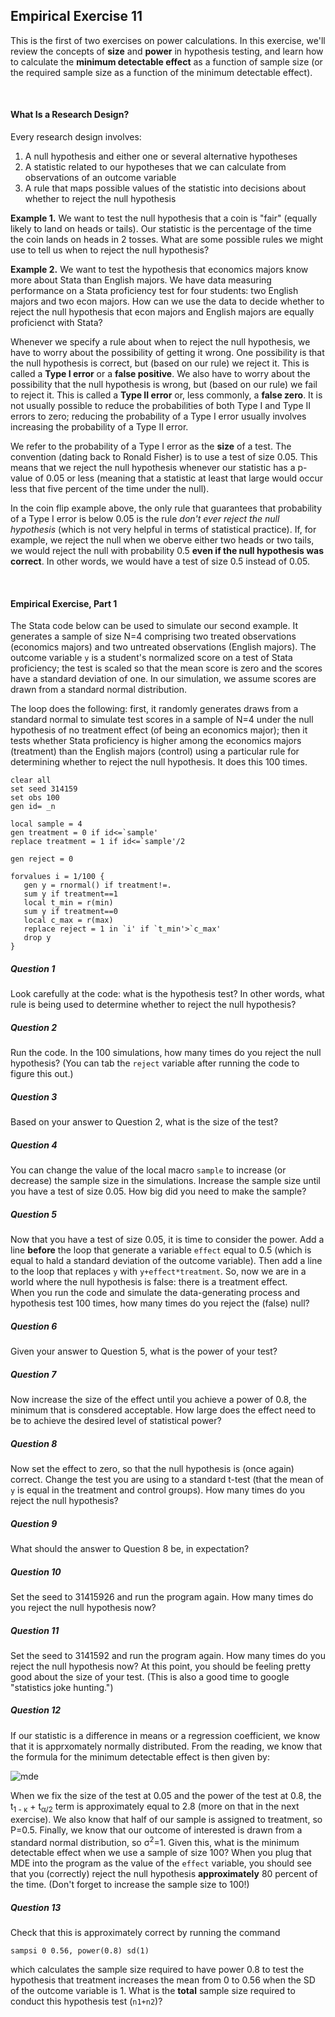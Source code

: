 ## Empirical Exercise 11

This is the first of two exercises on power calculations.  In this exercise, we'll review the concepts 
of **size** and **power** in hypothesis testing, and learn how to calculate the **minimum detectable effect** 
as a function of sample size (or the required sample size as a function of the minimum detectable effect).  

<br>

#### What Is a Research Design?  

Every research design involves:  

1. A null hypothesis and either one or several alternative hypotheses
2. A statistic related to our hypotheses that we can calculate from observations of an outcome variable 
3. A rule that maps possible values of the statistic into decisions about whether to reject the null hypothesis

**Example 1.**  We want to test the null hypothesis that a coin is "fair" (equally likely to land on heads or tails).  Our 
statistic is the percentage of the time the coin lands on heads in 2 tosses.  What are some possible rules we 
might use to tell us when to reject the null hypothesis?  

**Example 2.**  We want to test the hypothesis that economics majors know more about Stata than English majors.  We have data 
measuring performance on a Stata proficiency test for four students:  two English majors and two econ majors.  How 
can we use the data to decide whether to reject the null hypothesis that econ majors and English majors 
are equally proficienct with Stata?  

Whenever we specify a rule about when to reject the null hypothesis, we have to worry about the possibility of getting 
it wrong.  One possibility is that the null hypothesis is correct, but (based on our rule) we reject it.  This is 
called a **Type I error** or a **false positive**.  We also have to worry about the possibility that the null 
hypothesis is wrong, but (based on our rule) we fail to reject it.  This is called a **Type II error** or, less 
commonly, a **false zero**.  It is not usually possible to reduce the probabilities of both Type I and Type II errors 
to zero; reducing the probability of a Type I error usually involves increasing the probability of 
a Type II error.  

We refer to the probability of a Type I error as the **size** of a test.  The convention (dating back 
to Ronald Fisher) is to use a test of size 0.05.  This means that we reject the null hypothesis 
whenever our statistic has a p-value of 0.05 or less (meaning that a statistic at least that large would occur less 
that five percent of the time under the null).  

In the coin flip example above, the only rule that guarantees that probability of a Type I error is below 0.05 
is the rule _don't ever reject the null hypothesis_ (which is not very helpful in terms of statistical 
practice).  If, for example, we reject the null when we oberve either two heads or two tails, we would reject 
the null with probability 0.5 **even if the null hypothesis was correct**.  In other words, we would have a 
test of size 0.5 instead of 0.05.  

<br>

#### Empirical Exercise, Part 1

The Stata code below can be used to simulate our second example.  It generates a sample of size 
N=4 comprising two treated observations (economics majors) and two untreated observations (English 
majors).  The outcome variable `y` is a student's normalized score on a test of Stata proficiency; 
the test is scaled so that the mean score is zero and the scores have a standard deviation of 
one.  In our simulation, we assume scores are drawn from a standard normal distribution.  

The loop does the following:  first, it randomly generates draws from a standard normal 
to simulate test scores in a sample of N=4 under the null hypothesis of no treatment 
effect (of being an economics major); then it tests whether Stata proficiency is 
higher among the economics majors (treatment) than the English majors (control) using 
a particular rule for determining whether to reject the null hypothesis.  It 
does this 100 times.  

```
clear all
set seed 314159
set obs 100
gen id= _n

local sample = 4
gen treatment = 0 if id<=`sample'
replace treatment = 1 if id<=`sample'/2

gen reject = 0

forvalues i = 1/100 {
   gen y = rnormal() if treatment!=.
   sum y if treatment==1
   local t_min = r(min)
   sum y if treatment==0
   local c_max = r(max)
   replace reject = 1 in `i' if `t_min'>`c_max'
   drop y
}
```

##### Question 1
Look carefully at the code:  what is the hypothesis test?  In other words, 
what rule is being used to determine whether to reject the null 
hypothesis?  

##### Question 2
Run the code.  In the 100 simulations, how many times do you reject 
the null hypothesis?  (You can tab the `reject` variable after running 
the code to figure this out.)

##### Question 3
Based on your answer to Question 2, what is the size of the test?

##### Question 4 
You can change the value of the local macro `sample` to increase (or decrease) 
the sample size in the simulations.  Increase the sample size until you 
have a test of size 0.05.  How big did you need to make the sample?

##### Question 5
Now that you have a test of size 0.05, it is time to consider the power.  Add a line 
**before** the loop that generate a variable `effect` equal to 0.5 (which is 
equal to hald a standard deviation of the outcome variable).  Then add a line 
to the loop that replaces `y` with `y+effect*treatment`.  So, now we are in a 
world where the null hypothesis is false:  there is a treatment effect.  
When you run the code and simulate the data-generating process and hypothesis 
test 100 times, how many times do you reject the (false) null?

##### Question 6
Given your answer to Question 5, what is the power of your test?

##### Question 7
Now increase the size of the effect until you achieve a power of 0.8, 
the minimum that is consdered acceptable.  How large does the effect 
need to be to achieve the desired level of statistical power?

##### Question 8
Now set the effect to zero, so that the null hypothesis is (once again) correct.  Change 
the test you are using to a standard t-test (that the mean of `y` is equal in the 
treatment and control groups).  How many times do you reject the null hypothesis?  

##### Question 9 
What should the answer to Question 8 be, in expectation?  

##### Question 10 
Set the seed to 31415926 and run the program again.  How many times do you reject 
the null hypothesis now?

##### Question 11 
Set the seed to 3141592 and run the program again.  How many times do you reject 
the null hypothesis now?  At this point, you should be feeling pretty good about 
the size of your test.  (This is also a good time to google "statistics joke hunting.")

##### Question 12 
If our statistic is a difference in means or a regression coefficient, we know that 
it is apprxomately normally distributed.  From the reading, we know that the formula 
for the minimum detectable effect is then given by:

![mde](https://pjakiela.github.io/ECON379/exercises/E11-power/MDE-eq1.png)  

When we fix the size of the test at 0.05 and the power of the test at 0.8, 
the t<sub>1 - &kappa;</sub> + t<sub>&alpha;/2</sub> term is approximately 
equal to 2.8 (more on that in the next exercise).  We also know that half of 
our sample is assigned to treatment, so P=0.5.  Finally, we know that our outcome 
of interested is drawn from a standard normal distribution, so &sigma;<sup>2</sup>=1.  Given 
this, what is the minimum detectable effect when we use a sample of size 100?  When you 
plug that MDE into the program as the value of the `effect` variable, you should see 
that you (correctly) reject the null hypothesis **approximately** 80 percent of the time.  (Don't 
forget to increase the sample size to 100!)

##### Question 13

Check that this is approximately correct by running the command 

```
sampsi 0 0.56, power(0.8) sd(1)
```

which calculates the sample size required to have power 0.8 to test the 
hypothesis that treatment increases the mean from 0 to 0.56 when the SD 
of the outcome variable is 1.  What is the **total** sample size required 
to conduct this hypothesis test (`n1+n2`)? 

